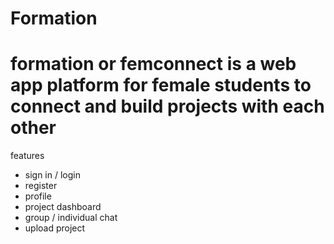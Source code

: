 # Formation
formation or femconnect is a web app platform for female students to connect and build projects with each other
========
features
- sign in / login
- register
- profile
- project dashboard
- group / individual chat
- upload project
